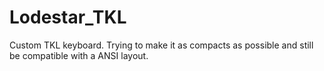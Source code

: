 # Lodestar_TKL
 Custom TKL keyboard. Trying to make it as compacts as possible and still be compatible with a ANSI layout.
